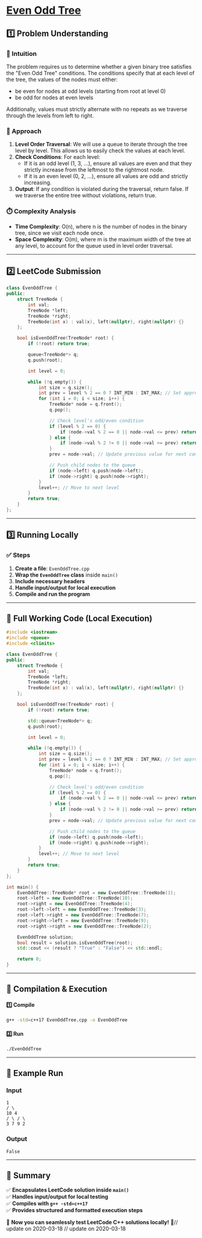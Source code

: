 # **[Even Odd Tree](https://leetcode.com/problems/even-odd-tree/description/)**  

## **1️⃣ Problem Understanding**  
### **📌 Intuition**  
The problem requires us to determine whether a given binary tree satisfies the "Even Odd Tree" conditions. The conditions specify that at each level of the tree, the values of the nodes must either:
- be even for nodes at odd levels (starting from root at level 0)
- be odd for nodes at even levels

Additionally, values must strictly alternate with no repeats as we traverse through the levels from left to right.

### **🚀 Approach**  
1. **Level Order Traversal**: We will use a queue to iterate through the tree level by level. This allows us to easily check the values at each level.
2. **Check Conditions**: For each level:
   - If it is an odd level (1, 3, ...), ensure all values are even and that they strictly increase from the leftmost to the rightmost node.
   - If it is an even level (0, 2, ...), ensure all values are odd and strictly increasing.
3. **Output**: If any condition is violated during the traversal, return false. If we traverse the entire tree without violations, return true.

### **⏱️ Complexity Analysis**  
- **Time Complexity**: O(n), where n is the number of nodes in the binary tree, since we visit each node once.
- **Space Complexity**: O(m), where m is the maximum width of the tree at any level, to account for the queue used in level order traversal.

---  

## **2️⃣ LeetCode Submission**  
```cpp
class EvenOddTree {
public:
    struct TreeNode {
        int val;
        TreeNode *left;
        TreeNode *right;
        TreeNode(int x) : val(x), left(nullptr), right(nullptr) {}
    };

    bool isEvenOddTree(TreeNode* root) {
        if (!root) return true;

        queue<TreeNode*> q;
        q.push(root);

        int level = 0;

        while (!q.empty()) {
            int size = q.size();
            int prev = level % 2 == 0 ? INT_MIN : INT_MAX; // Set appropriate previous value based on level type
            for (int i = 0; i < size; i++) {
                TreeNode* node = q.front();
                q.pop();

                // Check level's odd/even condition
                if (level % 2 == 0) {
                    if (node->val % 2 == 0 || node->val <= prev) return false;
                } else {
                    if (node->val % 2 != 0 || node->val >= prev) return false;
                }
                prev = node->val; // Update previous value for next comparison

                // Push child nodes to the queue
                if (node->left) q.push(node->left);
                if (node->right) q.push(node->right);
            }
            level++; // Move to next level
        }
        return true;
    }
};
```  

---  

## **3️⃣ Running Locally**  
### **✅ Steps**  
1. **Create a file**: `EvenOddTree.cpp`  
2. **Wrap the `EvenOddTree` class** inside `main()`  
3. **Include necessary headers**  
4. **Handle input/output for local execution**  
5. **Compile and run the program**  

---  

## **📝 Full Working Code (Local Execution)**  
```cpp
#include <iostream>
#include <queue>
#include <climits>

class EvenOddTree {
public:
    struct TreeNode {
        int val;
        TreeNode *left;
        TreeNode *right;
        TreeNode(int x) : val(x), left(nullptr), right(nullptr) {}
    };

    bool isEvenOddTree(TreeNode* root) {
        if (!root) return true;

        std::queue<TreeNode*> q;
        q.push(root);

        int level = 0;

        while (!q.empty()) {
            int size = q.size();
            int prev = level % 2 == 0 ? INT_MIN : INT_MAX; // Set appropriate previous value based on level type
            for (int i = 0; i < size; i++) {
                TreeNode* node = q.front();
                q.pop();

                // Check level's odd/even condition
                if (level % 2 == 0) {
                    if (node->val % 2 == 0 || node->val <= prev) return false;
                } else {
                    if (node->val % 2 != 0 || node->val >= prev) return false;
                }
                prev = node->val; // Update previous value for next comparison

                // Push child nodes to the queue
                if (node->left) q.push(node->left);
                if (node->right) q.push(node->right);
            }
            level++; // Move to next level
        }
        return true;
    }
};

int main() {
    EvenOddTree::TreeNode* root = new EvenOddTree::TreeNode(1);
    root->left = new EvenOddTree::TreeNode(10);
    root->right = new EvenOddTree::TreeNode(4);
    root->left->left = new EvenOddTree::TreeNode(3);
    root->left->right = new EvenOddTree::TreeNode(7);
    root->right->left = new EvenOddTree::TreeNode(9);
    root->right->right = new EvenOddTree::TreeNode(2);

    EvenOddTree solution;
    bool result = solution.isEvenOddTree(root);
    std::cout << (result ? "True" : "False") << std::endl;

    return 0;
}
```  

---  

## **🔧 Compilation & Execution**  
#### **1️⃣ Compile**  
```bash
g++ -std=c++17 EvenOddTree.cpp -o EvenOddTree
```  

#### **2️⃣ Run**  
```bash
./EvenOddTree
```  

---  

## **🎯 Example Run**  
### **Input**  
```
1
/ \
10 4
/ \ / \
3 7 9 2
```  
### **Output**  
```
False
```  

---  

## **📌 Summary**  
✅ **Encapsulates LeetCode solution inside `main()`**  
✅ **Handles input/output for local testing**  
✅ **Compiles with `g++ -std=c++17`**  
✅ **Provides structured and formatted execution steps**  

🚀 **Now you can seamlessly test LeetCode C++ solutions locally!** 🚀// update on 2020-03-18
// update on 2020-03-18
